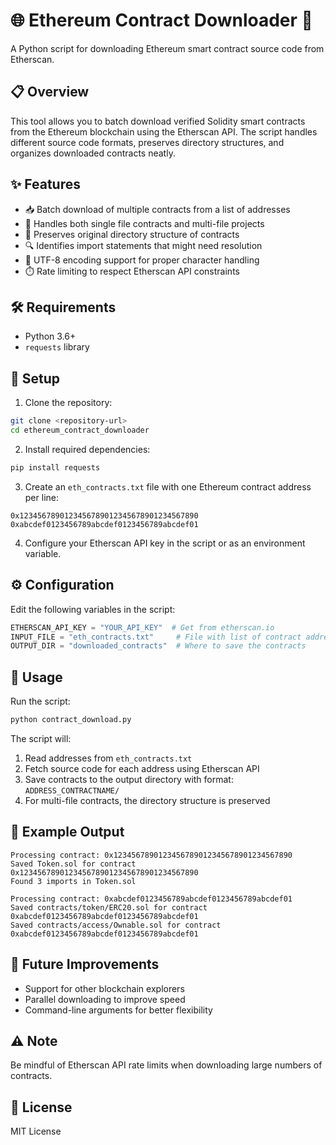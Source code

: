 # 🌐 Ethereum Contract Downloader 📜

A Python script for downloading Ethereum smart contract source code from Etherscan.

## 📋 Overview

This tool allows you to batch download verified Solidity smart contracts from the Ethereum blockchain using the Etherscan API. The script handles different source code formats, preserves directory structures, and organizes downloaded contracts neatly.

## ✨ Features

- 📥 Batch download of multiple contracts from a list of addresses
- 🧩 Handles both single file contracts and multi-file projects
- 📁 Preserves original directory structure of contracts
- 🔍 Identifies import statements that might need resolution
- 📝 UTF-8 encoding support for proper character handling
- ⏱️ Rate limiting to respect Etherscan API constraints

## 🛠️ Requirements

- Python 3.6+
- `requests` library

## 🚀 Setup

1. Clone the repository:
```bash
git clone <repository-url>
cd ethereum_contract_downloader
```

2. Install required dependencies:
```bash
pip install requests
```

3. Create an `eth_contracts.txt` file with one Ethereum contract address per line:
```
0x1234567890123456789012345678901234567890
0xabcdef0123456789abcdef0123456789abcdef01
```

4. Configure your Etherscan API key in the script or as an environment variable.

## ⚙️ Configuration

Edit the following variables in the script:

```python
ETHERSCAN_API_KEY = "YOUR_API_KEY"  # Get from etherscan.io
INPUT_FILE = "eth_contracts.txt"     # File with list of contract addresses
OUTPUT_DIR = "downloaded_contracts"  # Where to save the contracts
```

## 📖 Usage

Run the script:

```bash
python contract_download.py
```

The script will:
1. Read addresses from `eth_contracts.txt`
2. Fetch source code for each address using Etherscan API
3. Save contracts to the output directory with format: `ADDRESS_CONTRACTNAME/`
4. For multi-file contracts, the directory structure is preserved

## 📌 Example Output

```
Processing contract: 0x1234567890123456789012345678901234567890
Saved Token.sol for contract 0x1234567890123456789012345678901234567890
Found 3 imports in Token.sol

Processing contract: 0xabcdef0123456789abcdef0123456789abcdef01
Saved contracts/token/ERC20.sol for contract 0xabcdef0123456789abcdef0123456789abcdef01
Saved contracts/access/Ownable.sol for contract 0xabcdef0123456789abcdef0123456789abcdef01
```

## 🔮 Future Improvements

- Support for other blockchain explorers
- Parallel downloading to improve speed
- Command-line arguments for better flexibility

## ⚠️ Note

Be mindful of Etherscan API rate limits when downloading large numbers of contracts.

## 📄 License

MIT License